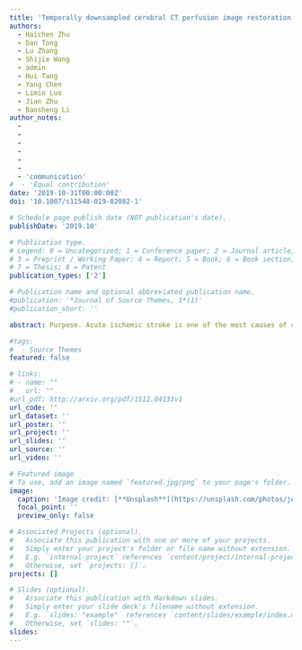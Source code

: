 ```yaml
---
title: 'Temporally downsampled cerebral CT perfusion image restoration using deep residual learning'
authors:
  - Haichen Zhu
  - Dan Tong
  - Lu Zhang
  - Shijie Wang
  - admin
  - Hui Tang
  - Yang Chen
  - Limin Luo
  - Jian Zhu
  - Baosheng Li
author_notes:
  - 
  - 
  - 
  - 
  - 
  - 
  - 'communication'
#  - 'Equal contribution'
date: '2019-10-31T00:00:00Z'
doi: '10.1007/s11548-019-02082-1'

# Schedule page publish date (NOT publication's date).
publishDate: '2019.10'

# Publication type.
# Legend: 0 = Uncategorized; 1 = Conference paper; 2 = Journal article;
# 3 = Preprint / Working Paper; 4 = Report; 5 = Book; 6 = Book section;
# 7 = Thesis; 8 = Patent
publication_types: ['2']

# Publication name and optional abbreviated publication name.
#publication: '*Journal of Source Themes, 1*(1)'
#publication_short: ''

abstract: Purpose. Acute ischemic stroke is one of the most causes of death all over the world. Onset to treatment time is critical in stroke diagnosis and treatment. Considering the time consumption and high price of MR imaging, CT perfusion (CTP) imaging is strongly recommended for acute stroke. However, too much CT radiation during CTP imaging may increase the risk of health problems. How to reduce CT radiation dose in CT perfusion imaging has drawn our great attention.Methods. In this study, the original 30-pass CTP images are downsampled to 15 passes in time sequence, which equals to 50% radiation dose reduction. Then, a residual deep convolutional neural network (DCNN) model is proposed to restore the downsampled 15-pass CTP images to 30 passes to calculate the parameters such as cerebral blood flow, cerebral blood volume, mean transit time, time to peak for stroke diagnosis and treatment. The deep restoration CNN is implemented simply and effectively with 16 successive convolutional layers which form a wide enough receptive field for input image data. 18 patients CTP images are employed as training set and the other six patients CTP images are treated as test dataset in this study.Results. Experiments demonstrate that our CNN can restore high-quality CTP images in terms of structural similarity index (SSIM) and peak signal-to-noise ratio (PSNR). The average SSIM and PSNR for test images are 0.981 and 56.25, and the SSIM and PSNR of regions of interest are 0.915 and 42.44, respectively, showing promising quantitative level. In addition, we compare the perfusion maps calculated from the restored images and from the original images, and the average perfusion results of them are extremely close. Areas of hypoperfusion of six test cases could be detected with comparable accuracy by radiologists.Conclusion. The trained model can restore the temporally downsampled 15-pass CTP to 30 passes very well. According to the contrast test, sufficient information cannot be restored with, e.g., simple interpolation method and deep convolutional generative adversarial network, but can be restored with the proposed CNN model. This method can be an optional way to reduce radiation dose during CTP imaging.

#tags:
#  - Source Themes
featured: false

# links:
# - name: ""
#   url: ""
#url_pdf: http://arxiv.org/pdf/1512.04133v1
url_code: ''
url_dataset: ''
url_poster: ''
url_project: ''
url_slides: ''
url_source: ''
url_video: ''

# Featured image
# To use, add an image named `featured.jpg/png` to your page's folder.
image:
  caption: 'Image credit: [**Unsplash**](https://unsplash.com/photos/jdD8gXaTZsc)'
  focal_point: ''
  preview_only: false

# Associated Projects (optional).
#   Associate this publication with one or more of your projects.
#   Simply enter your project's folder or file name without extension.
#   E.g. `internal-project` references `content/project/internal-project/index.md`.
#   Otherwise, set `projects: []`.
projects: []

# Slides (optional).
#   Associate this publication with Markdown slides.
#   Simply enter your slide deck's filename without extension.
#   E.g. `slides: "example"` references `content/slides/example/index.md`.
#   Otherwise, set `slides: ""`.
slides:
---
```

